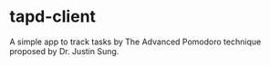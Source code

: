 # tapd-client
A simple app to track tasks by The Advanced Pomodoro technique proposed by Dr. Justin Sung.
